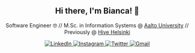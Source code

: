 
<h2 align="center"> Hi there, I'm Bianca! 👋</h2>
  <p align="center">Software Engineer 🤓 // M.Sc. in Information Systems @ <a href="https://www.aalto.fi/en">Aalto University</a> // Previously @ <a href="https://www.hive.fi/en/">Hive Helsinki</a>  </p>

<!--
<h2 align="center">
  <img src="https://img.icons8.com/color/48/000000/c-programming.png" width="32" height="32" title="c"/>
  <img src="https://img.icons8.com/color/48/000000/python.png" width="32" height="32" title="python"/>
  <img src="https://img.icons8.com/color/48/000000/javascript.png" width="32" height="32" title="javascript"/>
  <img src="https://img.icons8.com/nolan/64/react-native.png" width="32" height="32" title="react"/>
  <img src="https://img.icons8.com/color/48/000000/nodejs.png" width="32" height="32" title="nodeJS"/>
  <img src="https://img.icons8.com/color/48/000000/html-5.png" width="32" height="32" title="html"/>
  <img src="https://img.icons8.com/color/48/000000/css3.png" width="32" height="32" title="css"/>
  <img src="https://img.icons8.com/ios-filled/50/000000/mysql-logo.png" width="32" height="32" title="mysql"/>
</h2>

<h2 align="center">
  <img src="https://github-readme-stats.vercel.app/api/top-langs/?username=bbehm&layout=compact&show_icons=true&title_color=ffffff&icon_color=34abeb&text_color=daf7dc&bg_color=151515"/>
</h2>
--->
<p align="center">
  <a href="https://www.linkedin.com/in/bianca-behm/" target="_blank">
    <img src="https://img.shields.io/badge/LinkedIn-%230077B5.svg?&style=flat-square&logo=linkedin&logoColor=white&color=071A2C" alt="LinkedIn">
  </a>
  <a href="https://www.instagram.com/biancabehm/" target="_blank">
    <img src="https://img.shields.io/badge/Instagram-%23E4405F.svg?&style=flat-square&logo=instagram&logoColor=white&color=071A2C" alt="Instagram">
  </a>
 <a href="https://twitter.com/biancabehm" target="_blank">
    <img src="https://img.shields.io/badge/Twitter-%231877F2.svg?&style=flat-square&logo=twitter&logoColor=white&color=071A2C" alt="Twitter">
  </a>
   <a href="mailto:biancaisabellabehm@gmail.com" mailto="biancaisabellabehm@gmail.com" target="_blank">
    <img src="https://img.shields.io/badge/Gmail-%231877F2.svg?&style=flat-square&logo=gmail&logoColor=white&color=071A2C" alt="Gmail">
  </a>
<p>

